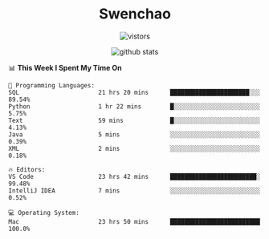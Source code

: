 <h1 align="center">Swenchao</h3>

<p align="center">
  <img src="https://visitor-badge.glitch.me/badge?page_id=Swenchao" alt="vistors" />
</p>

<p align="center">
  <img src="https://github-readme-stats.vercel.app/api?username=Swenchao&count_private=true&show_icons=true&theme=vue-dark&hide_title=true" alt="github stats" />
</p>

<!--START_SECTION:waka-->
📊 **This Week I Spent My Time On** 

```text
💬 Programming Languages: 
SQL                      21 hrs 20 mins      ██████████████████████░░░   89.54% 
Python                   1 hr 22 mins        █░░░░░░░░░░░░░░░░░░░░░░░░   5.75% 
Text                     59 mins             █░░░░░░░░░░░░░░░░░░░░░░░░   4.13% 
Java                     5 mins              ░░░░░░░░░░░░░░░░░░░░░░░░░   0.39% 
XML                      2 mins              ░░░░░░░░░░░░░░░░░░░░░░░░░   0.18%

🔥 Editors: 
VS Code                  23 hrs 42 mins      ████████████████████████░   99.48% 
IntelliJ IDEA            7 mins              ░░░░░░░░░░░░░░░░░░░░░░░░░   0.52%

💻 Operating System: 
Mac                      23 hrs 50 mins      █████████████████████████   100.0%

```


<!--END_SECTION:waka-->
